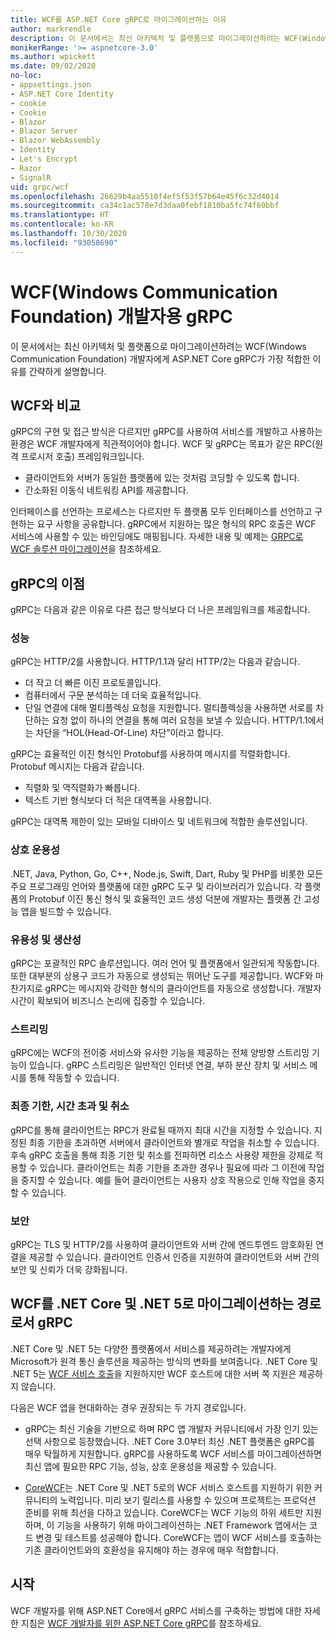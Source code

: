 ```yaml
---
title: WCF를 ASP.NET Core gRPC로 마이그레이션하는 이유
author: markrendle
description: 이 문서에서는 최신 아키텍처 및 플랫폼으로 마이그레이션하려는 WCF(Windows Communication Foundation) 개발자에게 ASP.NET Core gRPC가 가장 적합한 이유를 간략하게 설명합니다.
monikerRange: '>= aspnetcore-3.0'
ms.author: wpickett
ms.date: 09/02/2020
no-loc:
- appsettings.json
- ASP.NET Core Identity
- cookie
- Cookie
- Blazor
- Blazor Server
- Blazor WebAssembly
- Identity
- Let's Encrypt
- Razor
- SignalR
uid: grpc/wcf
ms.openlocfilehash: 26629b4aa5510f4ef5f53f57b64e45f6c32d4014
ms.sourcegitcommit: ca34c1ac578e7d3daa0febf1810ba5fc74f60bbf
ms.translationtype: HT
ms.contentlocale: ko-KR
ms.lasthandoff: 10/30/2020
ms.locfileid: "93058690"
---
```

# <a name="grpc-for-windows-communication-foundation-wcf-developers"></a>WCF(Windows Communication Foundation) 개발자용 gRPC

이 문서에서는 최신 아키텍처 및 플랫폼으로 마이그레이션하려는 WCF(Windows Communication Foundation) 개발자에게 ASP.NET Core gRPC가 가장 적합한 이유를 간략하게 설명합니다.

## <a name="comparison-to-wcf"></a>WCF와 비교

gRPC의 구현 및 접근 방식은 다르지만 gRPC를 사용하여 서비스를 개발하고 사용하는 환경은 WCF 개발자에게 직관적이어야 합니다. WCF 및 gRPC는 목표가 같은 RPC(원격 프로시저 호출) 프레임워크입니다.

* 클라이언트와 서버가 동일한 플랫폼에 있는 것처럼 코딩할 수 있도록 합니다.
* 간소화된 이동식 네트워킹 API를 제공합니다.

인터페이스를 선언하는 프로세스는 다르지만 두 플랫폼 모두 인터페이스를 선언하고 구현하는 요구 사항을 공유합니다. gRPC에서 지원하는 많은 형식의 RPC 호출은 WCF 서비스에 사용할 수 있는 바인딩에도 매핑됩니다. 자세한 내용 및 예제는 [GRPC로 WCF 솔루션 마이그레이션](/dotnet/architecture/grpc-for-wcf-developers/migrate-wcf-to-grpc)을 참조하세요.

## <a name="benefits-of-grpc"></a>gRPC의 이점

gRPC는 다음과 같은 이유로 다른 접근 방식보다 더 나은 프레임워크를 제공합니다.

### <a name="performance"></a>성능

gRPC는 HTTP/2를 사용합니다. HTTP/1.1과 달리 HTTP/2는 다음과 같습니다.

* 더 작고 더 빠른 이진 프로토콜입니다.
* 컴퓨터에서 구문 분석하는 데 더욱 효율적입니다.
* 단일 연결에 대해 멀티플렉싱 요청을 지원합니다. 멀티플렉싱을 사용하면 서로를 차단하는 요청 없이 하나의 연결을 통해 여러 요청을 보낼 수 있습니다. HTTP/1.1에서는 차단을 “HOL(Head-Of-Line) 차단”이라고 합니다.

gRPC는 효율적인 이진 형식인 Protobuf를 사용하여 메시지를 직렬화합니다. Protobuf 메시지는 다음과 같습니다.
* 직렬화 및 역직렬화가 빠릅니다.
* 텍스트 기반 형식보다 더 적은 대역폭을 사용합니다. 

gRPC는 대역폭 제한이 있는 모바일 디바이스 및 네트워크에 적합한 솔루션입니다.

### <a name="interoperability"></a>상호 운용성

.NET, Java, Python, Go, C++, Node.js, Swift, Dart, Ruby 및 PHP를 비롯한 모든 주요 프로그래밍 언어와 플랫폼에 대한 gRPC 도구 및 라이브러리가 있습니다. 각 플랫폼의 Protobuf 이진 통신 형식 및 효율적인 코드 생성 덕분에 개발자는 플랫폼 간 고성능 앱을 빌드할 수 있습니다.

### <a name="usability-and-productivity"></a>유용성 및 생산성

gRPC는 포괄적인 RPC 솔루션입니다. 여러 언어 및 플랫폼에서 일관되게 작동합니다. 또한 대부분의 상용구 코드가 자동으로 생성되는 뛰어난 도구를 제공합니다. WCF와 마찬가지로 gRPC는 메시지와 강력한 형식의 클라이언트를 자동으로 생성합니다. 개발자 시간이 확보되어 비즈니스 논리에 집중할 수 있습니다.

### <a name="streaming"></a>스트리밍

gRPC에는 WCF의 전이중 서비스와 유사한 기능을 제공하는 전체 양방향 스트리밍 기능이 있습니다. gRPC 스트리밍은 일반적인 인터넷 연결, 부하 분산 장치 및 서비스 메시를 통해 작동할 수 있습니다.

### <a name="deadlines-timeouts-and-cancellation"></a>최종 기한, 시간 초과 및 취소

gRPC를 통해 클라이언트는 RPC가 완료될 때까지 최대 시간을 지정할 수 있습니다. 지정된 최종 기한을 초과하면 서버에서 클라이언트와 별개로 작업을 취소할 수 있습니다. 후속 gRPC 호출을 통해 최종 기한 및 취소를 전파하면 리소스 사용량 제한을 강제로 적용할 수 있습니다. 클라이언트는 최종 기한을 초과한 경우나 필요에 따라 그 이전에 작업을 중지할 수 있습니다. 예를 들어 클라이언트는 사용자 상호 작용으로 인해 작업을 중지할 수 있습니다.

### <a name="security"></a>보안

gRPC는 TLS 및 HTTP/2를 사용하여 클라이언트와 서버 간에 엔드투엔드 암호화된 연결을 제공할 수 있습니다. 클라이언트 인증서 인증을 지원하여 클라이언트와 서버 간의 보안 및 신뢰가 더욱 강화됩니다.

## <a name="grpc-as-a-migration-path-for-wcf-to-net-core-and-net-5"></a>WCF를 .NET Core 및 .NET 5로 마이그레이션하는 경로로서 gRPC

.NET Core 및 .NET 5는 다양한 플랫폼에서 서비스를 제공하려는 개발자에게 Microsoft가 원격 통신 솔루션을 제공하는 방식의 변화를 보여줍니다. .NET Core 및 .NET 5는 [WCF 서비스 호출](/dotnet/core/additional-tools/wcf-web-service-reference-guide)을 지원하지만 WCF 호스트에 대한 서버 쪽 지원은 제공하지 않습니다.

다음은 WCF 앱을 현대화하는 경우 권장되는 두 가지 경로입니다.

* gRPC는 최신 기술을 기반으로 하며 RPC 앱 개발자 커뮤니티에서 가장 인기 있는 선택 사항으로 등장했습니다. .NET Core 3.0부터 최신 .NET 플랫폼은 gRPC를 매우 탁월하게 지원합니다. gRPC를 사용하도록 WCF 서비스를 마이그레이션하면 최신 앱에 필요한 RPC 기능, 성능, 상호 운용성을 제공할 수 있습니다.

* [CoreWCF](https://github.com/CoreWCF/CoreWCF)는 .NET Core 및 .NET 5로의 WCF 서비스 호스트를 지원하기 위한 커뮤니티의 노력입니다. 미리 보기 릴리스를 사용할 수 있으며 프로젝트는 프로덕션 준비를 위해 최선을 다하고 있습니다. CoreWCF는 WCF 기능의 하위 세트만 지원하며, 이 기능을 사용하기 위해 마이그레이션하는 .NET Framework 앱에서는 코드 변경 및 테스트를 성공해야 합니다. CoreWCF는 앱이 WCF 서비스를 호출하는 기존 클라이언트와의 호환성을 유지해야 하는 경우에 매우 적합합니다.

## <a name="get-started"></a>시작

WCF 개발자를 위해 ASP.NET Core에서 gRPC 서비스를 구축하는 방법에 대한 자세한 지침은 [WCF 개발자를 위한 ASP.NET Core gRPC](/dotnet/architecture/grpc-for-wcf-developers)를 참조하세요.
